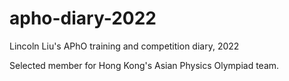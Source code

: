 # apho-diary-2022
Lincoln Liu's APhO training and competition diary, 2022

Selected member for Hong Kong's Asian Physics Olympiad team.
